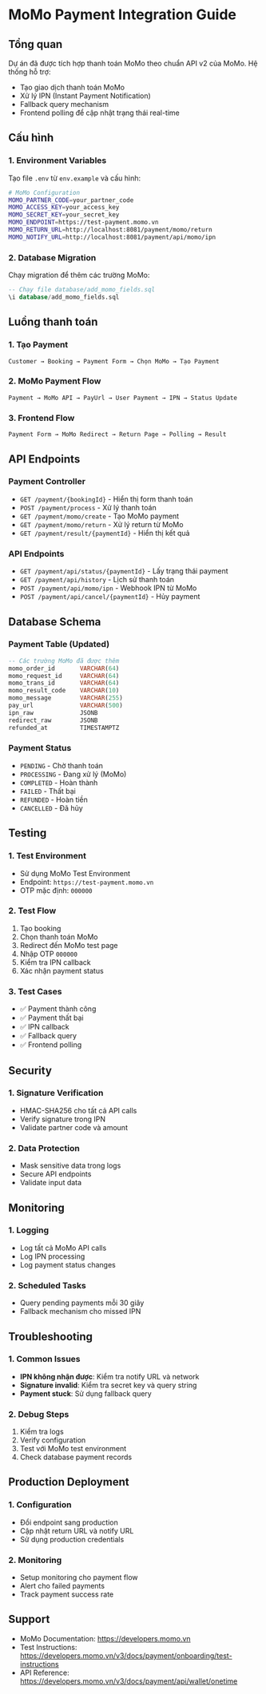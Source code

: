 # MoMo Payment Integration Guide

## Tổng quan

Dự án đã được tích hợp thanh toán MoMo theo chuẩn API v2 của MoMo. Hệ thống hỗ trợ:

- Tạo giao dịch thanh toán MoMo
- Xử lý IPN (Instant Payment Notification)
- Fallback query mechanism
- Frontend polling để cập nhật trạng thái real-time

## Cấu hình

### 1. Environment Variables

Tạo file `.env` từ `env.example` và cấu hình:

```bash
# MoMo Configuration
MOMO_PARTNER_CODE=your_partner_code
MOMO_ACCESS_KEY=your_access_key
MOMO_SECRET_KEY=your_secret_key
MOMO_ENDPOINT=https://test-payment.momo.vn
MOMO_RETURN_URL=http://localhost:8081/payment/momo/return
MOMO_NOTIFY_URL=http://localhost:8081/payment/api/momo/ipn
```

### 2. Database Migration

Chạy migration để thêm các trường MoMo:

```sql
-- Chạy file database/add_momo_fields.sql
\i database/add_momo_fields.sql
```

## Luồng thanh toán

### 1. Tạo Payment
```
Customer → Booking → Payment Form → Chọn MoMo → Tạo Payment
```

### 2. MoMo Payment Flow
```
Payment → MoMo API → PayUrl → User Payment → IPN → Status Update
```

### 3. Frontend Flow
```
Payment Form → MoMo Redirect → Return Page → Polling → Result
```

## API Endpoints

### Payment Controller
- `GET /payment/{bookingId}` - Hiển thị form thanh toán
- `POST /payment/process` - Xử lý thanh toán
- `GET /payment/momo/create` - Tạo MoMo payment
- `GET /payment/momo/return` - Xử lý return từ MoMo
- `GET /payment/result/{paymentId}` - Hiển thị kết quả

### API Endpoints
- `GET /payment/api/status/{paymentId}` - Lấy trạng thái payment
- `GET /payment/api/history` - Lịch sử thanh toán
- `POST /payment/api/momo/ipn` - Webhook IPN từ MoMo
- `POST /payment/api/cancel/{paymentId}` - Hủy payment

## Database Schema

### Payment Table (Updated)
```sql
-- Các trường MoMo đã được thêm
momo_order_id       VARCHAR(64)
momo_request_id     VARCHAR(64)
momo_trans_id       VARCHAR(64)
momo_result_code    VARCHAR(10)
momo_message        VARCHAR(255)
pay_url             VARCHAR(500)
ipn_raw             JSONB
redirect_raw        JSONB
refunded_at         TIMESTAMPTZ
```

### Payment Status
- `PENDING` - Chờ thanh toán
- `PROCESSING` - Đang xử lý (MoMo)
- `COMPLETED` - Hoàn thành
- `FAILED` - Thất bại
- `REFUNDED` - Hoàn tiền
- `CANCELLED` - Đã hủy

## Testing

### 1. Test Environment
- Sử dụng MoMo Test Environment
- Endpoint: `https://test-payment.momo.vn`
- OTP mặc định: `000000`

### 2. Test Flow
1. Tạo booking
2. Chọn thanh toán MoMo
3. Redirect đến MoMo test page
4. Nhập OTP `000000`
5. Kiểm tra IPN callback
6. Xác nhận payment status

### 3. Test Cases
- ✅ Payment thành công
- ✅ Payment thất bại
- ✅ IPN callback
- ✅ Fallback query
- ✅ Frontend polling

## Security

### 1. Signature Verification
- HMAC-SHA256 cho tất cả API calls
- Verify signature trong IPN
- Validate partner code và amount

### 2. Data Protection
- Mask sensitive data trong logs
- Secure API endpoints
- Validate input data

## Monitoring

### 1. Logging
- Log tất cả MoMo API calls
- Log IPN processing
- Log payment status changes

### 2. Scheduled Tasks
- Query pending payments mỗi 30 giây
- Fallback mechanism cho missed IPN

## Troubleshooting

### 1. Common Issues
- **IPN không nhận được**: Kiểm tra notify URL và network
- **Signature invalid**: Kiểm tra secret key và query string
- **Payment stuck**: Sử dụng fallback query

### 2. Debug Steps
1. Kiểm tra logs
2. Verify configuration
3. Test với MoMo test environment
4. Check database payment records

## Production Deployment

### 1. Configuration
- Đổi endpoint sang production
- Cập nhật return URL và notify URL
- Sử dụng production credentials

### 2. Monitoring
- Setup monitoring cho payment flow
- Alert cho failed payments
- Track payment success rate

## Support

- MoMo Documentation: https://developers.momo.vn
- Test Instructions: https://developers.momo.vn/v3/docs/payment/onboarding/test-instructions
- API Reference: https://developers.momo.vn/v3/docs/payment/api/wallet/onetime
